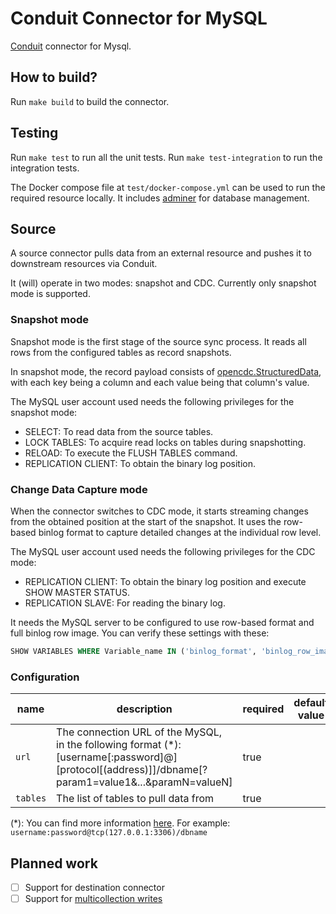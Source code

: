 # Conduit Connector for MySQL

[Conduit](https://conduit.io) connector for Mysql.

## How to build?

Run `make build` to build the connector.

## Testing

Run `make test` to run all the unit tests. Run `make test-integration` to run
the integration tests.

The Docker compose file at `test/docker-compose.yml` can be used to run the
required resource locally. It includes [adminer](https://www.adminer.org/) for
database management.

## Source

A source connector pulls data from an external resource and pushes it to
downstream resources via Conduit.

It (will) operate in two modes: snapshot and CDC. Currently only snapshot mode
is supported.

### Snapshot mode

Snapshot mode is the first stage of the source sync process. It reads all rows
from the configured tables as record snapshots.

In snapshot mode, the record payload consists of
[opencdc.StructuredData](https://pkg.go.dev/github.com/conduitio/conduit-connector-sdk@v0.9.1#StructuredData),
with each key being a column and each value being that column's value.

The MySQL user account used needs the following privileges for the snapshot mode:

- SELECT: To read data from the source tables.
- LOCK TABLES: To acquire read locks on tables during snapshotting.
- RELOAD: To execute the FLUSH TABLES command.
- REPLICATION CLIENT: To obtain the binary log position.

### Change Data Capture mode

When the connector switches to CDC mode, it starts streaming changes from the
obtained position at the start of the snapshot. It uses the row-based binlog format
to capture detailed changes at the individual row level.

The MySQL user account used needs the following privileges for the CDC mode:

- REPLICATION CLIENT: To obtain the binary log position and execute SHOW MASTER STATUS.
- REPLICATION SLAVE: For reading the binary log.

It needs the MySQL server to be configured to use row-based format and full
binlog row image. You can verify these settings with these:

```sql
SHOW VARIABLES WHERE Variable_name IN ('binlog_format', 'binlog_row_image');
```

### Configuration

| name     | description                                                                                                                                         | required | default value |
| -------- | --------------------------------------------------------------------------------------------------------------------------------------------------- | -------- | ------------- |
| `url`    | The connection URL of the MySQL, in the following format (\*): [username[:password]@][protocol[(address)]]/dbname[?param1=value1&...&paramN=valueN] | true     |               |
| `tables` | The list of tables to pull data from                                                                                                                | true     |               |

(\*): You can find more information
[here](https://github.com/go-sql-driver/mysql?tab=readme-ov-file#dsn-data-source-name).
For example: `username:password@tcp(127.0.0.1:3306)/dbname`

## Planned work

- [ ] Support for destination connector
- [ ] Support for [multicollection writes](https://meroxa.com/blog/conduit-0.10-comes-with-multiple-collections-support/)

